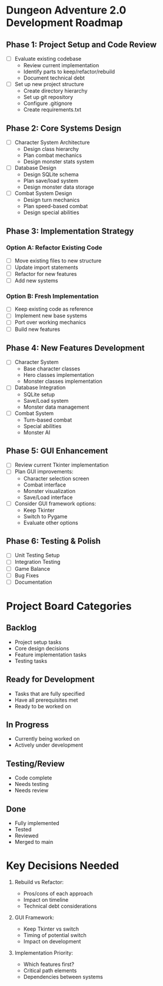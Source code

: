# Dungeon Adventure 2.0 Development Roadmap

## Phase 1: Project Setup and Code Review
- [ ] Evaluate existing codebase
  - Review current implementation
  - Identify parts to keep/refactor/rebuild
  - Document technical debt
- [ ] Set up new project structure
  - Create directory hierarchy
  - Set up git repository
  - Configure .gitignore
  - Create requirements.txt

## Phase 2: Core Systems Design
- [ ] Character System Architecture
  - Design class hierarchy
  - Plan combat mechanics
  - Design monster stats system
- [ ] Database Design
  - Design SQLite schema
  - Plan save/load system
  - Design monster data storage
- [ ] Combat System Design
  - Design turn mechanics
  - Plan speed-based combat
  - Design special abilities

## Phase 3: Implementation Strategy
### Option A: Refactor Existing Code
- [ ] Move existing files to new structure
- [ ] Update import statements
- [ ] Refactor for new features
- [ ] Add new systems

### Option B: Fresh Implementation
- [ ] Keep existing code as reference
- [ ] Implement new base systems
- [ ] Port over working mechanics
- [ ] Build new features

## Phase 4: New Features Development
- [ ] Character System
  - Base character classes
  - Hero classes implementation
  - Monster classes implementation
- [ ] Database Integration
  - SQLite setup
  - Save/Load system
  - Monster data management
- [ ] Combat System
  - Turn-based combat
  - Special abilities
  - Monster AI

## Phase 5: GUI Enhancement
- [ ] Review current Tkinter implementation
- [ ] Plan GUI improvements:
  - Character selection screen
  - Combat interface
  - Monster visualization
  - Save/Load interface
- [ ] Consider GUI framework options:
  - Keep Tkinter
  - Switch to Pygame
  - Evaluate other options

## Phase 6: Testing & Polish
- [ ] Unit Testing Setup
- [ ] Integration Testing
- [ ] Game Balance
- [ ] Bug Fixes
- [ ] Documentation

# Project Board Categories

## Backlog
- Project setup tasks
- Core design decisions
- Feature implementation tasks
- Testing tasks

## Ready for Development
- Tasks that are fully specified
- Have all prerequisites met
- Ready to be worked on

## In Progress
- Currently being worked on
- Actively under development

## Testing/Review
- Code complete
- Needs testing
- Needs review

## Done
- Fully implemented
- Tested
- Reviewed
- Merged to main

# Key Decisions Needed
1. Rebuild vs Refactor:
   - Pros/cons of each approach
   - Impact on timeline
   - Technical debt considerations

2. GUI Framework:
   - Keep Tkinter vs switch
   - Timing of potential switch
   - Impact on development

3. Implementation Priority:
   - Which features first?
   - Critical path elements
   - Dependencies between systems